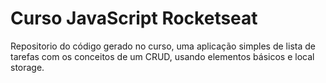 # Curso JavaScript Rocketseat

Repositorio do código gerado no curso, uma aplicação simples de lista de tarefas com os conceitos de um CRUD, usando elementos básicos e local storage.
